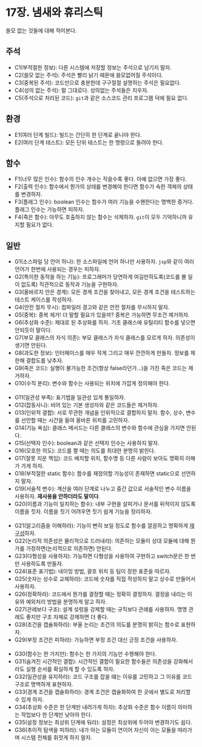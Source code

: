 # 17장. 냄새와 휴리스틱
쓸모 없는 것들에 대해 적어본다.

## 주석
- C1(부적절한 정보): 다른 시스템에 저장할 정보는 주석으로 남기지 말자.
- C2(쓸모 없는 주석): 주석은 빨리 낡기 때문에 쓸모없어질 주석이다.
- C3(중복된 주석): 코드만으로 충분한데 구구절절 설명하는 주석은 필요없다.
- C4(성의 없는 주석): 말 그대로다. 성의없는 주석들은 지우자.
- C5(주석으로 처리된 코드): `git`과 같은 소스코드 관리 프로그램 덕에 필요 없다.

## 환경
- E1(여러 단계 빌드): 빌드는 간단히 한 단계로 끝나야 한다.
- E2(여러 단계 테스트): 모든 단위 테스트는 한 명령으로 돌려야 한다.

## 함수
- F1(너무 많은 인수): 함수의 인수 개수는 작을수록 좋다. 아예 없으면 가장 좋다.
- F2(출력 인수): 함수에서 뭔가의 상태를 변경해야 한다면 함수가 속한 객체의 상태를 변경하자.
- F3(플래그 인수): boolean 인수는 함수가 여러 기능을 수핸한다는 명백한 증거다. 플래그 인수는 가능하면 피하자.
- F4(죽은 함수): 아무도 호출하지 않는 함수는 삭제하자. `git`이 모두 기억하니까 유지할 필요가 없다.

## 일반
- G1(소스파일 당 언어 하나): 한 소스파일에 언어 하나만 사용하자. `jsp`와 같이 여러 언어가 한번에 사용되는 경우는 피하자.
- G2(특이한 동작을 하는 기능): 프로그래머가 당연하게 여길만하도록(코드를 볼 일이 없도록) 직관적으로 동작과 기능을 구현하자.
- G3(올바르지 안은 경계): 모든 경계 조건을 찾아내고, 모든 경계 조건을 테스트하는 테스트 케이스를 작성하자.
- G4(안전 절차 무시): 컴파일러 경고와 같은 안전 절차를 무시하지 말자.
- G5(중복): 중복 제거! 더 말할 필요가 있을까? 중복은 가능하면 무조건 제거하자.
- G6(추상화 수준): 제대로 된 추상화를 하자. 기초 클래스에 유틸리티 함수를 넣으면 안되듯이 말이다.
- G7(부모 클래스의 자식 의존): 부모 클래스가 자식 클래스를 모르게 하자. 의존성이 생기면 안된다.
- G8(과도한 정보): 인터페이스를 매우 작게 그리고 매우 깐깐하게 만들자. 정보를 제한해 결합도를 낮추자.
- G9(죽은 코드): 실행이 불가능한 조건(항상 false라던가...)을 가진 죽은 코드는 제거하자.
- G10(수직 분리): 변수와 함수는 사용되는 위치에 가깝게 정의해야 한다.
<br><br>
- G11(일관성 부족): 표기법을 일관성 있게 통일하자.
- G12(잡동사니): 비어 있는 기본 생성자와 같은 코드들은 제거하자.
- G13(인위적 결합): 서로 무관한 개념을 인위적으로 결합하지 말자. 함수, 상수, 변수를 선언할 때는 시간을 들여 올바른 위치를 고민하자.
- G14(기능 욕심): 클래스 메서드는 다른 클래스의 변수와 함수에 관심을 가지면 안된다.
- G15(선택자 인수): boolean과 같은 선택자 인수는 사용하지 말자.
- G16(모호한 의도): 코드를 짤 때는 의도를 최대한 분명히 밝힌다.
- G17(잘못 지운 책임): 코드 배치할 위치, 함수명 등 다른 사람이 보아도 명확히 이해가 가게 하자.
- G18(부적절한 static 함수): 함수를 재정의할 가능성이 존재하면 static으로 선언하지 말자.
- G19(서술적 변수): 계산을 여러 단계로 나누고 중간 값으로 서술적인 변수 이름을 사용하자. **재사용을 안하더라도 말이다**.
- G20(이름과 기능이 일치하는 함수): 내부 구현을 살피거나 문서를 뒤적이지 않도록 이름을 짓자. 이름을 짓기 어려우면 짓기 쉽게 기능을 정리하자.
<br><br>
- G21(알고리즘을 이해하라): 기능이 뻔히 보일 정도로 함수를 깔끔하고 명확하게 <u>재구성</u>하자.
- G22(논리적 의존성은 물리적으로 드러내라): 의존하는 모듈이 상대 모듈에 대해 뭔가를 가정하면(논리적으로 의존하면) 안된다.
- G23(다형성을 사용하자): 가능하면 다형성을 사용하여 구현하고 switch문은 한 번만 사용하도록 만들자.
- G24(표준 표기법): 네이밍 방법, 괄호 위치 등 팀이 정한 표준을 따르자.
- G25(숫자는 상수로 교체하라): 코드에 숫자를 직접 작성하지 말고 상수로 만들어서 사용하자.
- G26(정확하라): 코드에서 뭔가를 결정할 때는 정확히 결정하자. 결정을 내리는 이유와 예외처리 방법을 분명하게 알고 하자.
- G27(관례보다 구조): 설계 섲렁을 강제할 때는 규직보다 관례를 사용하자. 명명 관례도 좋지만 구조 자체로 강제하면 더 좋다.
- G28(조건을 캡슐화하라): 부울 논리는 조건의 의도를 분명히 밝히는 함수로 표현하자.
- G29(부정 조건은 피하라): 가능하면 부정 조건 대신 긍정 조건을 사용하자.
<br><br>
- G30(함수는 한 가지만): 함수는 한 가지의 기능만 수행해야 한다.
- G31(숨겨진 시간적인 결합): 시간적인 결합이 필요한 함수들은 의존성을 강화해서라도 실행 순서를 확실하게 할 수 있도록 하자.
- G32(일관성을 유지하라): 코드 구조를 잡을 떄는 이유를 고민하고 그 이유를 코드 구조로 명백하게 표현하자.
- G33(경계 조건을 캡슐화하라): 경계 조건은 캡슐화하여 한 곳에서 별도로 처리할 수 있게 하자.
- G34(추상화 수준은 한 단계만 내려가게 하자): 추상화 수준은 함수 이름이 의미하는 작업보다 한 단계만 낮아야 한다.
- G35(설정 정보는 최상위 단계에 둬라): 설정은 최상위에 두어야 변경하기도 쉽다.
- G36(추이적 탐색을 피하라): 내가 아는 모듈이 연이어 자신이 아는 모듈을 따라가며 시스템 전체를 휘젓게 하지 말자.